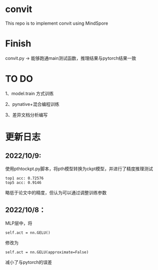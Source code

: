 # convit

This repo is to implement convit using MindSpore

# Finish

convit.py -> 能够跑通main测试函数，推理结果与pytorch结果一致

# TO DO

1、model.train 方式训练

2、pynative+混合编程训练

3、差异文档分析编写

# 更新日志

## 2022/10/9:

使用pthtockpt.py脚本，将pth模型转换为ckpt模型，并进行了精度推理测试
```
top1 acc: 0.72576
top5 acc: 0.9146
```
略低于论文中的精度，但认为可以通过调整训练参数

## 2022/10/8：

MLP层中，将
```
self.act = nn.GELU()
```
修改为
```
self.act = nn.GELU(approximate=False)
```
减小了与pytorch的误差
